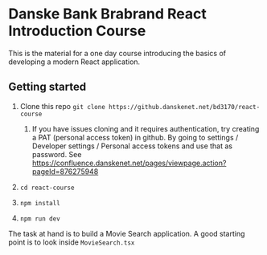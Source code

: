 # Danske Bank Brabrand React Introduction Course

This is the material for a one day course introducing the basics of developing a modern React application.

## Getting started

1. Clone this repo `git clone https://github.danskenet.net/bd3170/react-course`

   1. If you have issues cloning and it requires authentication, try creating a PAT (personal access token) in github. By going to settings / Developer settings / Personal access tokens and use that as password. See https://confluence.danskenet.net/pages/viewpage.action?pageId=876275948

1. `cd react-course`
1. `npm install`
1. `npm run dev`

The task at hand is to build a Movie Search application. A good starting point is to look inside `MovieSearch.tsx`
